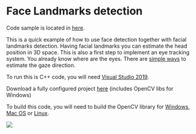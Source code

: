 # Face Landmarks detection

Code sample is located in [here](https://github.com/Logitech/hackzurich2019/tree/master/cv/logi-cv-toolbox/FacialLandmarkDetection).

This is a quick example of how to use face detection together with facial landmarks detection. Having facial landmarks you can estimate the head position in 3D space. This is also a first step to implement an eye tracking system. You already know where are the eyes. There are [simple ways](https://pysource.com/2019/01/14/eye-gaze-detection-1-gaze-controlled-keyboard-with-python-and-opencv-p-3/) to estimate the gaze direction.

To run this is C++ code, you will need [Visual Studio 2019](https://visualstudio.microsoft.com/downloads/). 

Download a fully configured project [here](https://drive.google.com/open?id=19g7JIRUkZHT6Z7VjYERksPHmYNLx3rpF) (includes OpenCV libs for Windows)

To build this code, you will need to build the OpenCV library for [Windows](https://www.learnopencv.com/install-opencv-3-4-4-on-windows/), [Mac OS](https://www.learnopencv.com/install-opencv-3-4-4-on-macos/) or [Linux](https://www.learnopencv.com/install-opencv-3-4-4-on-ubuntu-18-04/).

![](faceLandmarks.gif)

